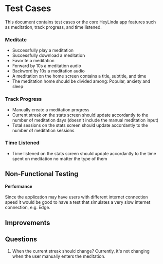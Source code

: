 # Test Cases

This document contains test cases or the core HeyLinda app features such as meditation, track progress, and time listened.

### Meditate

- Successfully play a meditation
- Successfully download a meditation
- Favorite a meditation
- Forward by 10s a meditation audio
- Backword by 10s a meditation audio
- A meditation on the home screen contains a title, subtitle, and time
- The meditation home should be divided among: Popular, anxiety and sleep

### Track Progress

- Manually create a meditation progress
- Current streak on the stats screen should update accordantly to the number of meditation days (doesn't include the manual meditation input)
- Total sessions on the stats screen should update accordantly to the number of meditation sessions

### Time Listened

- Time listened on the stats screen should update accordantly to the time spent on meditation no matter the type of them

## Non-Functional Testing

#### Performance

Since the application may have users with different internet connection speed it would be good to have a test that simulates a very slow internet connection, e.g. Edge.

## Improvements

## Questions

1. When the current streak should change? Currently, it's not changing when the user manually enters the meditation.
